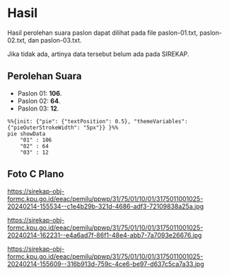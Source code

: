 # Hasil

Hasil perolehan suara paslon dapat dilihat pada file paslon-01.txt, paslon-02.txt, dan paslon-03.txt.

Jika tidak ada, artinya data tersebut belum ada pada SIREKAP.

## Perolehan Suara

 * Paslon 01: **106**.
 * Paslon 02: **64**.
 * Paslon 03: **12**.

```mermaid
%%{init: {"pie": {"textPosition": 0.5}, "themeVariables": {"pieOuterStrokeWidth": "5px"}} }%%
pie showData
    "01" : 106
    "02" : 64
    "03" : 12
```
## Foto C Plano

https://sirekap-obj-formc.kpu.go.id/eeac/pemilu/ppwp/31/75/01/10/01/3175011001025-20240214-155534--c1e4b29b-321d-4686-adf3-72109838a25a.jpg

https://sirekap-obj-formc.kpu.go.id/eeac/pemilu/ppwp/31/75/01/10/01/3175011001025-20240214-162231--e4a6ad7f-86f1-48e4-abb7-7a7093e26676.jpg

https://sirekap-obj-formc.kpu.go.id/eeac/pemilu/ppwp/31/75/01/10/01/3175011001025-20240214-155609--316b913d-759c-4ce6-be97-d637c5ca7a33.jpg
